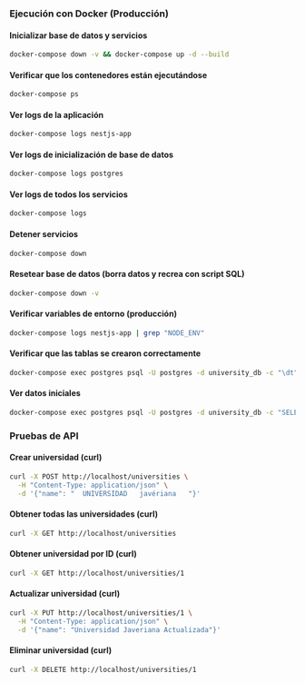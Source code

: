 ### Ejecución con Docker (Producción)

#### Inicializar base de datos y servicios
```bash
docker-compose down -v && docker-compose up -d --build
```

#### Verificar que los contenedores están ejecutándose
```bash
docker-compose ps
```

#### Ver logs de la aplicación
```bash
docker-compose logs nestjs-app
```

#### Ver logs de inicialización de base de datos
```bash
docker-compose logs postgres
```

#### Ver logs de todos los servicios
```bash
docker-compose logs
```

#### Detener servicios
```bash
docker-compose down
```

#### Resetear base de datos (borra datos y recrea con script SQL)
```bash
docker-compose down -v
```

#### Verificar variables de entorno (producción)
```bash
docker-compose logs nestjs-app | grep "NODE_ENV"
```

#### Verificar que las tablas se crearon correctamente
```bash
docker-compose exec postgres psql -U postgres -d university_db -c "\dt"
```

#### Ver datos iniciales
```bash
docker-compose exec postgres psql -U postgres -d university_db -c "SELECT * FROM universities;"
```

### Pruebas de API

#### Crear universidad (curl)
```bash
curl -X POST http://localhost/universities \
  -H "Content-Type: application/json" \
  -d '{"name": "  UNIVERSIDAD   javériana   "}'
```

#### Obtener todas las universidades (curl)
```bash
curl -X GET http://localhost/universities
```

#### Obtener universidad por ID (curl)
```bash
curl -X GET http://localhost/universities/1
```

#### Actualizar universidad (curl)
```bash
curl -X PUT http://localhost/universities/1 \
  -H "Content-Type: application/json" \
  -d '{"name": "Universidad Javeriana Actualizada"}'
```

#### Eliminar universidad (curl)
```bash
curl -X DELETE http://localhost/universities/1
```